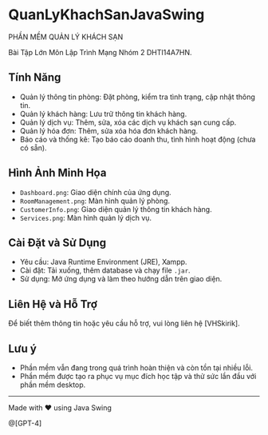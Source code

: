 # QuanLyKhachSanJavaSwing

PHẦN MỀM QUẢN LÝ KHÁCH SẠN

Bài Tập Lớn Môn Lập Trình Mạng Nhóm 2 DHTI14A7HN.

## Tính Năng
- Quản lý thông tin phòng: Đặt phòng, kiểm tra tình trạng, cập nhật thông tin.
- Quản lý khách hàng: Lưu trữ thông tin khách hàng.
- Quản lý dịch vụ: Thêm, sửa, xóa các dịch vụ khách sạn cung cấp.
- Quản lý hóa đơn: Thêm, sửa xóa hóa đơn khách hàng.
- Báo cáo và thống kê: Tạo báo cáo doanh thu, tình hình hoạt động (chưa có sẵn).
## Hình Ảnh Minh Họa
- `Dashboard.png`: Giao diện chính của ứng dụng.
- `RoomManagement.png`: Màn hình quản lý phòng.
- `CustomerInfo.png`: Giao diện quản lý thông tin khách hàng.
- `Services.png`: Màn hình quản lý dịch vụ.

## Cài Đặt và Sử Dụng
- Yêu cầu: Java Runtime Environment (JRE), Xampp.
- Cài đặt: Tải xuống, thêm database và chạy file `.jar`.
- Sử dụng: Mở ứng dụng và làm theo hướng dẫn trên giao diện.

## Liên Hệ và Hỗ Trợ
Để biết thêm thông tin hoặc yêu cầu hỗ trợ, vui lòng liên hệ [VHSkirik].

## Lưu ý
- Phần mềm vẫn đang trong quá trình hoàn thiện và còn tồn tại nhiều lỗi.
- Phần mềm được tạo ra phục vụ mục đích học tập và thử sức lần đầu với phần mềm desktop.

---

Made with ❤️ using Java Swing

@[GPT-4]
